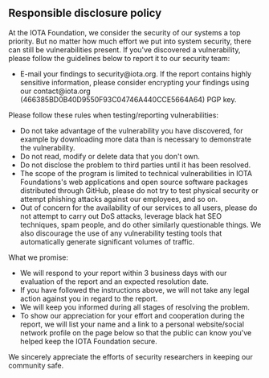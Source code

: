 <h2>Responsible disclosure policy</h2>

At the IOTA Foundation, we consider the security of our systems a top priority. But no matter how much effort we put into system security, there can still be vulnerabilities present. If you've discovered a vulnerability, please follow the guidelines below to report it to our security team:
<ul>
	<li>E-mail your findings to security@iota.org. If the report contains highly sensitive information, please consider encrypting your findings using our contact@iota.org (466385BD0B40D9550F93C04746A440CCE5664A64) PGP key.</li>
</ul>
Please follow these rules when testing/reporting vulnerabilities:
<ul>
	<li>Do not take advantage of the vulnerability you have discovered, for example by downloading more data than is necessary to demonstrate the vulnerability.</li>
	<li>Do not read, modify or delete data that you don't own.</li>
	<li>Do not disclose the problem to third parties until it has been resolved.</li>
	<li>The scope of the program is limited to technical vulnerabilities in IOTA Foundations's web applications and open source software packages distributed through GitHub, please do not try to test physical security or attempt phishing attacks against our employees, and so on.</li>
	<li>Out of concern for the availability of our services to all users, please do not attempt to carry out DoS attacks, leverage black hat SEO techniques, spam people, and do other similarly questionable things. We also discourage the use of any vulnerability testing tools that automatically generate significant volumes of traffic.</li>
</ul>
What we promise:
<ul>
	<li>We will respond to your report within 3 business days with our evaluation of the report and an expected resolution date.</li>
	<li>If you have followed the instructions above, we will not take any legal action against you in regard to the report.</li>
	<li>We will keep you informed during all stages of resolving the problem.</li>
	<li>To show our appreciation for your effort and cooperation during the report, we will list your name and a link to a personal website/social network profile on the page below so that the public can know you've helped keep the IOTA Foundation secure.</li>
</ul>
We sincerely appreciate the efforts of security researchers in keeping our community safe.

